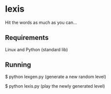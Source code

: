 lexis
=====

Hit the words as much as you can...


Requirements
------------

Linux and Python (standard lib)


Running
-------

$ python lexgen.py (generate a new random level)

$ python lexis.py (play the newly generated level)
